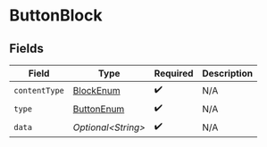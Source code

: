 # ButtonBlock


## Fields

| Field                                               | Type                                                | Required                                            | Description                                         |
| --------------------------------------------------- | --------------------------------------------------- | --------------------------------------------------- | --------------------------------------------------- |
| `contentType`                                       | [BlockEnum](../../models/components/BlockEnum.md)   | :heavy_check_mark:                                  | N/A                                                 |
| `type`                                              | [ButtonEnum](../../models/components/ButtonEnum.md) | :heavy_check_mark:                                  | N/A                                                 |
| `data`                                              | *Optional\<String>*                                 | :heavy_check_mark:                                  | N/A                                                 |